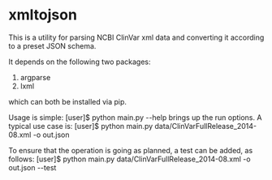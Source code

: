 xmltojson
=========

This is a utility for parsing NCBI ClinVar xml data and converting it according to a preset JSON schema.

It depends on the following two packages:

1. argparse
2. lxml

which can both be installed via pip.

Usage is simple:
    [user]$ python main.py --help
brings up the run options. A typical use case is:
    [user]$ python main.py data/ClinVarFullRelease_2014-08.xml -o out.json

To ensure that the operation is going as planned, a test can be added, as follows:
    [user]$ python main.py data/ClinVarFullRelease_2014-08.xml -o out.json --test
